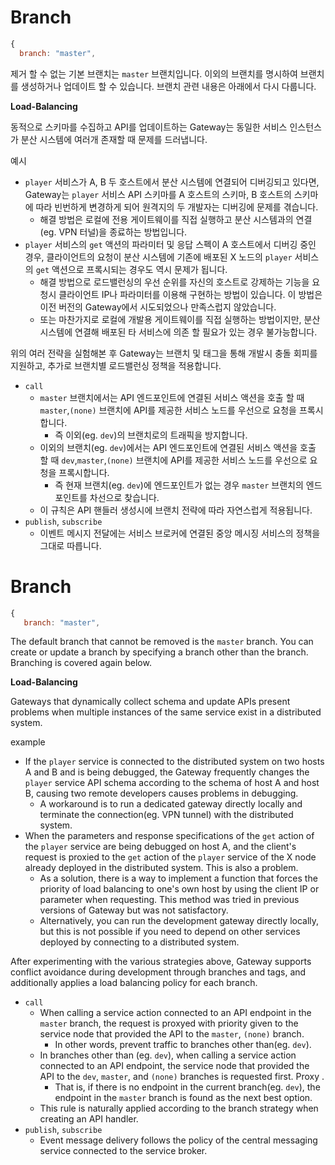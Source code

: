 # Branch

```javascript
{
  branch: "master",
```

제거 할 수 없는 기본 브랜치는 `master` 브랜치입니다. 이외의 브랜치를 명시하여 브랜치를 생성하거나 업데이트 할 수 있습니다. 브랜치 관련 내용은 아래에서 다시 다룹니다.

**Load-Balancing**

동적으로 스키마를 수집하고 API를 업데이트하는 Gateway는 동일한 서비스 인스턴스가 분산 시스템에 여러개 존재할 때 문제를 드러냅니다.

예시

- `player` 서비스가 A, B 두 호스트에서 분산 시스템에 연결되어 디버깅되고 있다면, Gateway는 `player` 서비스 API 스키마를 A 호스트의 스키마, B 호스트의 스키마에 따라 빈번하게 변경하게 되어 원격지의 두 개발자는 디버깅에 문제를 겪습니다.
  - 해결 방법은 로컬에 전용 게이트웨이를 직접 실행하고 분산 시스템과의 연결\(eg. VPN 터널\)을 종료하는 방법입니다.
- `player` 서비스의 `get` 액션의 파라미터 및 응답 스펙이 A 호스트에서 디버깅 중인 경우, 클라이언트의 요청이 분산 시스템에 기존에 배포된 X 노드의 `player` 서비스의 `get` 액션으로 프록시되는 경우도 역시 문제가 됩니다.
  - 해결 방법으로 로드밸런싱의 우선 순위를 자신의 호스트로 강제하는 기능을 요청시 클라이언트 IP나 파라미터를 이용해 구현하는 방법이 있습니다. 이 방법은 이전 버전의 Gateway에서 시도되었으나 만족스럽지 않았습니다.
  - 또는 마찬가지로 로컬에 개발용 게이트웨이를 직접 실행하는 방법이지만, 분산 시스템에 연결해 배포된 타 서비스에 의존 할 필요가 있는 경우 불가능합니다.

위의 여러 전략을 실험해본 후 Gateway는 브랜치 및 태그을 통해 개발시 충돌 회피를 지원하고, 추가로 브랜치별 로드밸런싱 정책을 적용합니다.

- `call`
  - `master` 브랜치에서는 API 엔드포인트에 연결된 서비스 액션을 호출 할 때 `master`,`(none)` 브랜치에 API를 제공한 서비스 노드를 우선으로 요청을 프록시합니다.
    - 즉 이외\(eg. `dev`\)의 브랜치로의 트래픽을 방지합니다.
  - 이외의 브랜치\(eg. `dev`\)에서는 API 엔드포인트에 연결된 서비스 액션을 호출 할 때 `dev`,`master`,`(none)` 브랜치에 API를 제공한 서비스 노드를 우선으로 요청을 프록시합니다.
    - 즉 현재 브랜치\(eg. `dev`\)에 엔드포인트가 없는 경우 `master` 브랜치의 엔드포인트를 차선으로 찾습니다.
  - 이 규칙은 API 핸들러 생성시에 브랜치 전략에 따라 자연스럽게 적용됩니다.
- `publish`, `subscribe`
  - 이벤트 메시지 전달에는 서비스 브로커에 연결된 중앙 메시징 서비스의 정책을 그대로 따릅니다.

# Branch

```javascript
{
   branch: "master",
```

The default branch that cannot be removed is the `master` branch. You can create or update a branch by specifying a branch other than the branch. Branching is covered again below.

**Load-Balancing**

Gateways that dynamically collect schema and update APIs present problems when multiple instances of the same service exist in a distributed system.

example

- If the `player` service is connected to the distributed system on two hosts A and B and is being debugged, the Gateway frequently changes the `player` service API schema according to the schema of host A and host B, causing two remote developers causes problems in debugging.
  - A workaround is to run a dedicated gateway directly locally and terminate the connection\(eg. VPN tunnel\) with the distributed system.
- When the parameters and response specifications of the `get` action of the `player` service are being debugged on host A, and the client's request is proxied to the `get` action of the `player` service of the X node already deployed in the distributed system. This is also a problem.
  - As a solution, there is a way to implement a function that forces the priority of load balancing to one's own host by using the client IP or parameter when requesting. This method was tried in previous versions of Gateway but was not satisfactory.
  - Alternatively, you can run the development gateway directly locally, but this is not possible if you need to depend on other services deployed by connecting to a distributed system.

After experimenting with the various strategies above, Gateway supports conflict avoidance during development through branches and tags, and additionally applies a load balancing policy for each branch.

- `call`
  - When calling a service action connected to an API endpoint in the `master` branch, the request is proxyed with priority given to the service node that provided the API to the `master`, `(none)` branch.
    - In other words, prevent traffic to branches other than\(eg. `dev`\).
  - In branches other than \(eg. `dev`\), when calling a service action connected to an API endpoint, the service node that provided the API to the `dev`, `master`, and `(none)` branches is requested first. Proxy .
    - That is, if there is no endpoint in the current branch\(eg. `dev`\), the endpoint in the `master` branch is found as the next best option.
  - This rule is naturally applied according to the branch strategy when creating an API handler.
- `publish`, `subscribe`
  - Event message delivery follows the policy of the central messaging service connected to the service broker.
